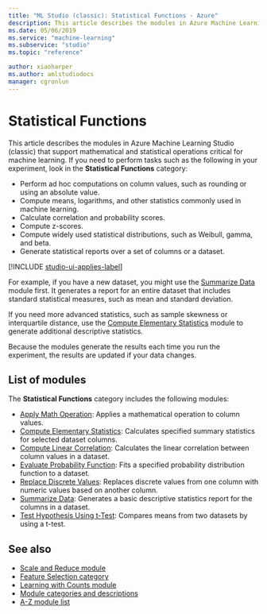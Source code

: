 ```yaml
---
title: "ML Studio (classic): Statistical Functions - Azure"
description: This article describes the modules in Azure Machine Learning Studio (classic) that support mathematical and statistical operations critical for machine learning.
ms.date: 05/06/2019
ms.service: "machine-learning"
ms.subservice: "studio"
ms.topic: "reference"

author: xiaoharper
ms.author: amlstudiodocs
manager: cgronlun
---
```

# Statistical Functions

This article describes the modules in Azure Machine Learning Studio (classic) that support mathematical and statistical operations critical for machine learning. If you need to perform tasks such as the following in your experiment, look in the **Statistical Functions** category:

+ Perform ad hoc computations on column values, such as rounding or using an absolute value.
+ Compute means, logarithms, and other statistics commonly used in machine learning.
+ Calculate correlation and probability scores.
+ Compute z-scores.
+ Compute widely used statistical distributions, such as Weibull, gamma, and beta.
+ Generate statistical reports over a set of columns or a dataset.

[!INCLUDE [studio-ui-applies-label](../includes/studio-ui-applies-label.md)]

For example, if you have a new dataset, you might use the [Summarize Data](summarize-data.md) module first. It generates a report for an entire dataset that includes standard statistical measures, such as mean and standard deviation. 

If you need more advanced statistics, such as sample skewness or interquartile distance, use the [Compute Elementary Statistics](compute-elementary-statistics.md) module to generate additional descriptive statistics.

Because the modules generate the results each time you run the experiment, the results are updated if your data changes.

## List of modules

The **Statistical Functions** category includes the following modules:  

+ [Apply Math Operation](apply-math-operation.md): Applies a mathematical operation to column values.
+ [Compute Elementary Statistics](compute-elementary-statistics.md): Calculates specified summary statistics for selected dataset columns.
+  [Compute Linear Correlation](compute-linear-correlation.md): Calculates the linear correlation between column values in a dataset.
+  [Evaluate Probability Function](evaluate-probability-function.md): Fits a specified probability distribution function to a dataset.
+ [Replace Discrete Values](replace-discrete-values.md): Replaces discrete values from one column with numeric values based on another column.
+ [Summarize Data](summarize-data.md): Generates a basic descriptive statistics report for the columns in a dataset.
+ [Test Hypothesis Using t-Test](test-hypothesis-using-t-test.md): Compares means from two datasets by using a t-test.

## See also  
- [Scale and Reduce module](data-transformation-scale-and-reduce.md)   
- [Feature Selection category](feature-selection-modules.md)   
- [Learning with Counts module](data-transformation-learning-with-counts.md)   
- [Module categories and descriptions](machine-learning-module-descriptions.md)   
- [A-Z module list](a-z-module-list.md)
